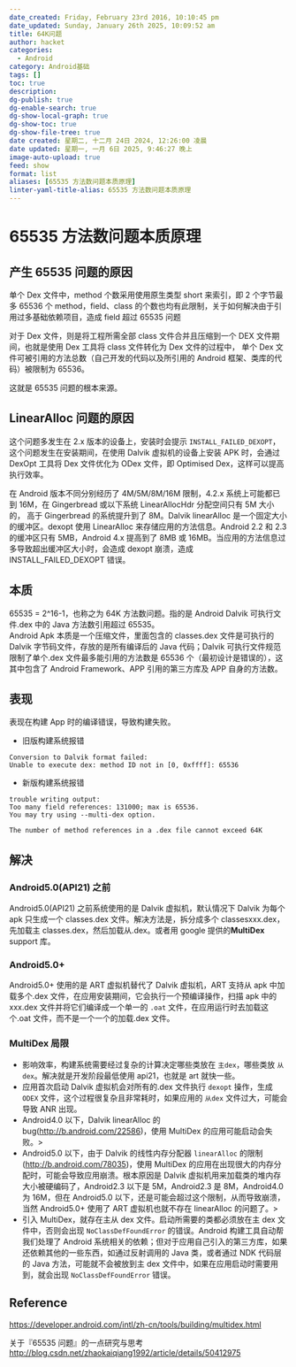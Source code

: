 ```yaml
---
date_created: Friday, February 23rd 2016, 10:10:45 pm
date_updated: Sunday, January 26th 2025, 10:09:52 am
title: 64K问题
author: hacket
categories:
  - Android
category: Android基础
tags: []
toc: true
description: 
dg-publish: true
dg-enable-search: true
dg-show-local-graph: true
dg-show-toc: true
dg-show-file-tree: true
date created: 星期二, 十二月 24日 2024, 12:26:00 凌晨
date updated: 星期一, 一月 6日 2025, 9:46:27 晚上
image-auto-upload: true
feed: show
format: list
aliases: [65535 方法数问题本质原理]
linter-yaml-title-alias: 65535 方法数问题本质原理
---
```


# 65535 方法数问题本质原理

## 产生 65535 问题的原因

单个 Dex 文件中，method 个数采用使用原生类型 short 来索引，即 2 个字节最多 65536 个 method，field、class 的个数也均有此限制，关于如何解决由于引用过多基础依赖项目，造成 field 超过 65535 问题

对于 Dex 文件，则是将工程所需全部 class 文件合并且压缩到一个 DEX 文件期间，也就是使用 Dex 工具将 class 文件转化为 Dex 文件的过程中， 单个 Dex 文件可被引用的方法总数（自己开发的代码以及所引用的 Android 框架、类库的代码）被限制为 65536。

这就是 65535 问题的根本来源。

## LinearAlloc 问题的原因

这个问题多发生在 2.x 版本的设备上，安装时会提示 `INSTALL_FAILED_DEXOPT`，这个问题发生在安装期间，在使用 Dalvik 虚拟机的设备上安装 APK 时，会通过 DexOpt 工具将 Dex 文件优化为 ODex 文件，即 Optimised Dex，这样可以提高执行效率。

在 Android 版本不同分别经历了 4M/5M/8M/16M 限制，4.2.x 系统上可能都已到 16M，在 Gingerbread 或以下系统 LinearAllocHdr 分配空间只有 5M 大小的， 高于 Gingerbread 的系统提升到了 8M。Dalvik linearAlloc 是一个固定大小的缓冲区。dexopt 使用 LinearAlloc 来存储应用的方法信息。Android 2.2 和 2.3 的缓冲区只有 5MB，Android 4.x 提高到了 8MB 或 16MB。当应用的方法信息过多导致超出缓冲区大小时，会造成 dexopt 崩溃，造成 INSTALL_FAILED_DEXOPT 错误。

## 本质

65535 = 2^16-1，也称之为 64K 方法数问题。指的是 Android Dalvik 可执行文件.dex 中的 Java 方法数引用超过 65535。<br />Android Apk 本质是一个压缩文件，里面包含的 classes.dex 文件是可执行的 Dalvik 字节码文件，存放的是所有编译后的 Java 代码；Dalvik 可执行文件规范限制了单个.dex 文件最多能引用的方法数是 65536 个（最初设计是错误的），这其中包含了 Android Framework、APP 引用的第三方库及 APP 自身的方法数。

## 表现

表现在构建 App 时的编译错误，导致构建失败。

- 旧版构建系统报错

```
Conversion to Dalvik format failed:
Unable to execute dex: method ID not in [0, 0xffff]: 65536
```

- 新版构建系统报错

```
trouble writing output:
Too many field references: 131000; max is 65536.
You may try using --multi-dex option.
```

```
The number of method references in a .dex file cannot exceed 64K
```

## 解决

### Android5.0(API21) 之前

Android5.0(API21) 之前系统使用的是 Dalvik 虚拟机，默认情况下 Dalvik 为每个 apk 只生成一个 classes.dex 文件。解决方法是，拆分成多个 classesxxx.dex，先加载主 classes.dex，然后加载从.dex。或者用 google 提供的**MultiDex** support 库。

### Android5.0+

Android5.0+ 使用的是 ART 虚拟机替代了 Dalvik 虚拟机，ART 支持从 apk 中加载多个.dex 文件，在应用安装期间，它会执行一个预编译操作，扫描 apk 中的 xxx.dex 文件并将它们编译成一个单一的 `.oat` 文件，在应用运行时去加载这个.oat 文件，而不是一个一个的加载.dex 文件。

### MultiDex 局限

- 影响效率，构建系统需要经过复杂的计算决定哪些类放在 `主dex`，哪些类放 `从dex`。解决就是开发阶段最低使用 api21，也就是 art 就快一些。
- 应用首次启动 Dalvik 虚拟机会对所有的.dex 文件执行 `dexopt` 操作，生成 `ODEX` 文件，这个过程很复杂且非常耗时，如果应用的 `从dex` 文件过大，可能会导致 ANR 出现。
- Android4.0 以下，Dalvik linearAlloc 的 bug(<http://b.android.com/22586>)，使用 MultiDex 的应用可能启动会失败。>
- Android5.0 以下，由于 Dalvik 的线性内存分配器 `linearAlloc` 的限制 (<http://b.android.com/78035>)，使用 MultiDex 的应用在出现很大的内存分配时，可能会导致应用崩溃。根本原因是 Dalvik 虚拟机用来加载类的堆内存大小被硬编码了，Android2.3 以下是 5M，Android2.3 是 8M，Android4.0 为 16M，但在 Android5.0 以下，还是可能会超过这个限制，从而导致崩溃，当然 Android5.0+ 使用了 ART 虚拟机也就不存在 linearAlloc 的问题了。>
- 引入 MultiDex，就存在主从 dex 文件。启动所需要的类都必须放在主 dex 文件中，否则会出现 `NoClassDefFoundError` 的错误。Android 构建工具自动帮我们处理了 Android 系统相关的依赖；但对于应用自己引入的第三方库，如果还依赖其他的一些东西，如通过反射调用的 Java 类，或者通过 NDK 代码层的 Java 方法，可能就不会被放到主 dex 文件中，如果在应用启动时需要用到，就会出现 `NoClassDefFoundError` 错误。

## Reference

<https://developer.android.com/intl/zh-cn/tools/building/multidex.html>

关于『65535 问题』的一点研究与思考<br /><http://blog.csdn.net/zhaokaiqiang1992/article/details/50412975>
